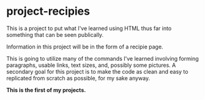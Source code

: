 # project-recipies
This is a project to put what I've learned using HTML thus far into something that can be seen publically.
<p>Information in this project will be in the form of a recipie page.</p>

  This is going to utilize many of the commands I've learned involving forming paragraphs, usable links, text sizes, and, possibly some pictures.
   A secondary goal for this project is to make the code as clean and easy to replicated from scratch as possible, for my sake anyway.
    <p><strong>This is the first of my projects.</p></strong>

